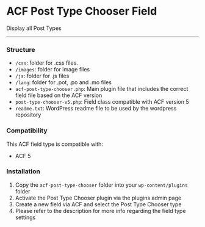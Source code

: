 # ACF Post Type Chooser Field

Display all Post Types

-----------------------

### Structure

* `/css`:  folder for .css files.
* `/images`: folder for image files
* `/js`: folder for .js files
* `/lang`: folder for .pot, .po and .mo files
* `acf-post-type-chooser.php`: Main plugin file that includes the correct field file based on the ACF version
* `post-type-chooser-v5.php`: Field class compatible with ACF version 5 
* `readme.txt`: WordPress readme file to be used by the wordpress repository

### Compatibility

This ACF field type is compatible with:
* ACF 5

### Installation

1. Copy the `acf-post-type-chooser` folder into your `wp-content/plugins` folder
2. Activate the Post Type Chooser plugin via the plugins admin page
3. Create a new field via ACF and select the Post Type Chooser type
4. Please refer to the description for more info regarding the field type settings